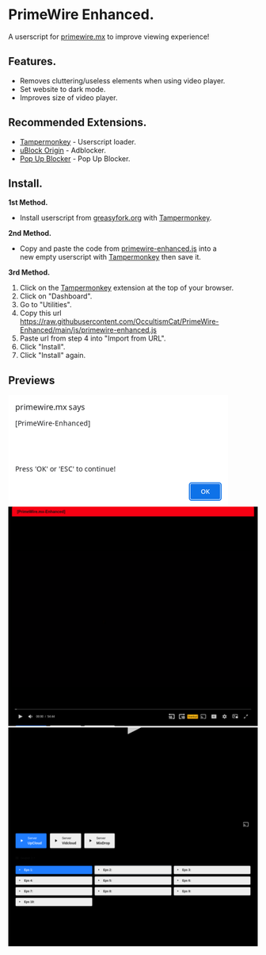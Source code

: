 # PrimeWire Enhanced.
A userscript for [primewire.mx](https://primewire.mx/) to improve viewing experience!

## Features.
* Removes cluttering/useless elements when using video player.
* Set website to dark mode.
* Improves size of video player.

## Recommended Extensions.
* [Tampermonkey](https://www.tampermonkey.net/) - Userscript loader.
* [uBlock Origin](https://ublockorigin.com/) - Adblocker.
* [Pop Up Blocker](https://poperblocker.com/) - Pop Up Blocker.

## Install.
**1st Method.**
* Install userscript from [greasyfork.org](https://greasyfork.org/en/scripts/467288-primewire-enhanced-github) with [Tampermonkey](https://www.tampermonkey.net/).

**2nd Method.**
* Copy and paste the code from [primewire-enhanced.js](https://raw.githubusercontent.com/OccultismCat/PrimeWire-Enhanced/main/js/primewire-enhanced.js) into a 	
new empty userscript with [Tampermonkey](https://www.tampermonkey.net/) then save it.

**3rd Method.**
1. Click on the [Tampermonkey](https://www.tampermonkey.net/) extension at the top of your browser.
2. Click on "Dashboard".
3. Go to "Utilities".
4. Copy this url https://raw.githubusercontent.com/OccultismCat/PrimeWire-Enhanced/main/js/primewire-enhanced.js
5. Paste url from step 4 into "Import from URL".
6. Click "Install".
7. Click "Install" again.

## Previews
![PrimeWire-Enhanced-Preview-3](https://raw.githubusercontent.com/OccultismCat/PrimeWire-Enhanced/main/resources/previews/PrimeWire-Enhanced-Preview-3.png)
![PrimeWire-Enhanced-Preview-1](https://raw.githubusercontent.com/OccultismCat/PrimeWire-Enhanced/main/resources/previews/PrimeWire-Enhanced-Preview-1.png)
![PrimeWire-Enhanced-Preview-2](https://raw.githubusercontent.com/OccultismCat/PrimeWire-Enhanced/main/resources/previews/PrimeWire-Enhanced-Preview-2.png)
